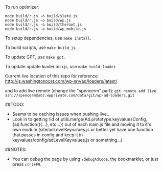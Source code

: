 To run optimizer:

    node build/r.js -o build/slate.js
    node build/r.js -o build/wp.js
    node build/r.js -o build/theroot.js
    node build/r.js -o build/wp_mobile.js

To setup dependencies, use `make install`.

To build scripts, use `make build_js`.

To update GPT, use `make gpt`.

To update update loader.min.js, use `make build_loader`

Current live location of this repo for reference:
http://js.washingtonpost.com/wp-srv/ad/loaders/latest/

and to add live remote (change the "spencerm" part):
`git remote add live ssh://spencerm@ads.wpprivate.com/data/git/wp-ad-loaders.git`

##TODO:

+  Seems to be caching issues when pushing live...
+  Look in to getting rid of utils.merge(Ad.prototype.keyvaluesConfig, {ad:function(){...}, etc...}) out of each main.js file and moving it to it's own module (site/adLevelKeyvalues.js or better yet have one function that passes in config and keep it in keyvalues/config/adLevelKeyvalues.js or something...)

##NOTES:

+  You can debug the page by using `?debugAdCode`, the bookmarklet, or just press `ctrl+F9`.
